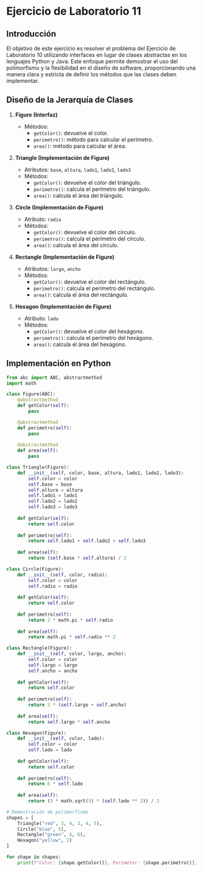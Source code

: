 # Ejercicio de Laboratorio 11

## Introducción

El objetivo de este ejercicio es resolver el problema del Ejercicio de Laboratorio 10 utilizando interfaces en lugar de clases abstractas en los lenguajes Python y Java. Este enfoque permite demostrar el uso del polimorfismo y la flexibilidad en el diseño de software, proporcionando una manera clara y estricta de definir los métodos que las clases deben implementar.

## Diseño de la Jerarquía de Clases

1. **Figure (Interfaz)**
   - Métodos:
     - `getColor()`: devuelve el color.
     - `perimetro()`: método para calcular el perímetro.
     - `area()`: método para calcular el área.

2. **Triangle (Implementación de Figure)**
   - Atributos: `base`, `altura`, `lado1`, `lado2`, `lado3`
   - Métodos:
     - `getColor()`: devuelve el color del triángulo.
     - `perimetro()`: calcula el perímetro del triángulo.
     - `area()`: calcula el área del triángulo.

3. **Circle (Implementación de Figure)**
   - Atributo: `radio`
   - Métodos:
     - `getColor()`: devuelve el color del círculo.
     - `perimetro()`: calcula el perímetro del círculo.
     - `area()`: calcula el área del círculo.

4. **Rectangle (Implementación de Figure)**
   - Atributos: `largo`, `ancho`
   - Métodos:
     - `getColor()`: devuelve el color del rectángulo.
     - `perimetro()`: calcula el perímetro del rectángulo.
     - `area()`: calcula el área del rectángulo.

5. **Hexagon (Implementación de Figure)**
   - Atributo: `lado`
   - Métodos:
     - `getColor()`: devuelve el color del hexágono.
     - `perimetro()`: calcula el perímetro del hexágono.
     - `area()`: calcula el área del hexágono.

## Implementación en Python

```python
from abc import ABC, abstractmethod
import math

class Figure(ABC):
    @abstractmethod
    def getColor(self):
        pass

    @abstractmethod
    def perimetro(self):
        pass
    
    @abstractmethod
    def area(self):
        pass

class Triangle(Figure):
    def __init__(self, color, base, altura, lado1, lado2, lado3):
        self.color = color
        self.base = base
        self.altura = altura
        self.lado1 = lado1
        self.lado2 = lado2
        self.lado3 = lado3
    
    def getColor(self):
        return self.color
    
    def perimetro(self):
        return self.lado1 + self.lado2 + self.lado3
    
    def area(self):
        return (self.base * self.altura) / 2

class Circle(Figure):
    def __init__(self, color, radio):
        self.color = color
        self.radio = radio
    
    def getColor(self):
        return self.color
    
    def perimetro(self):
        return 2 * math.pi * self.radio
    
    def area(self):
        return math.pi * self.radio ** 2

class Rectangle(Figure):
    def __init__(self, color, largo, ancho):
        self.color = color
        self.largo = largo
        self.ancho = ancho
    
    def getColor(self):
        return self.color
    
    def perimetro(self):
        return 2 * (self.largo + self.ancho)
    
    def area(self):
        return self.largo * self.ancho

class Hexagon(Figure):
    def __init__(self, color, lado):
        self.color = color
        self.lado = lado
    
    def getColor(self):
        return self.color
    
    def perimetro(self):
        return 6 * self.lado
    
    def area(self):
        return (3 * math.sqrt(3) * (self.lado ** 2)) / 2

# Demostración de polimorfismo
shapes = [
    Triangle("red", 3, 4, 3, 4, 5),
    Circle("blue", 5),
    Rectangle("green", 4, 6),
    Hexagon("yellow", 2)
]

for shape in shapes:
    print(f"Color: {shape.getColor()}, Perimeter: {shape.perimetro()}, Area: {shape.area()}")
